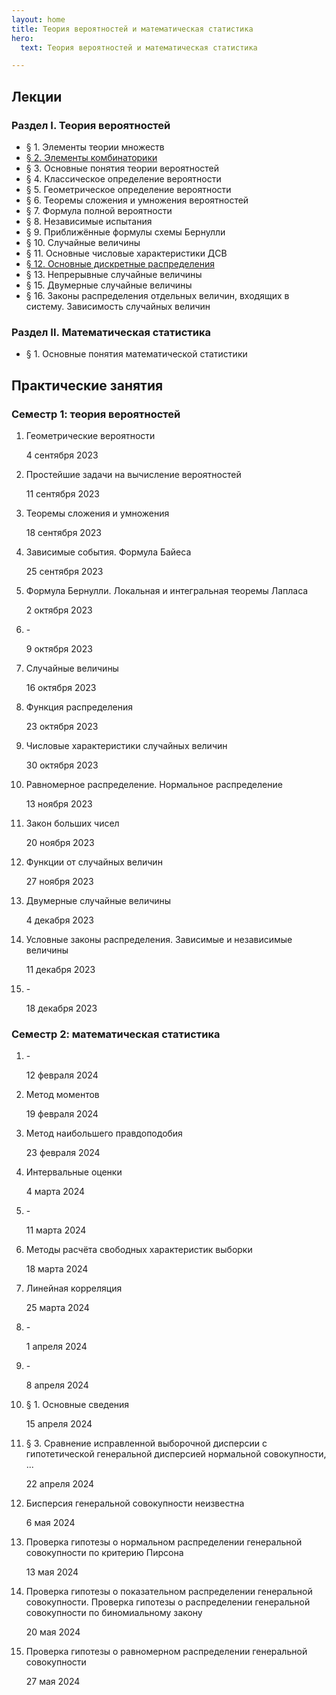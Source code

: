 ```yaml
---
layout: home
title: Теория вероятностей и математическая статистика
hero:
  text: Теория вероятностей и математическая статистика

---
```


## Лекции

### Раздел I. Теория вероятностей

* § 1. Элементы теории множеств
* [§ 2. Элементы комбинаторики](./2023/lectures/02/)
* § 3. Основные понятия теории вероятностей
* § 4. Классическое определение вероятности
* § 5. Геометрическое определение вероятности
* § 6. Теоремы сложения и умножения вероятностей
* § 7. Формула полной вероятности
* § 8. Независимые испытания
* § 9. Приближённые формулы схемы Бернулли
* § 10. Случайные величины
* § 11. Основные числовые характеристики ДСВ
* [§ 12. Основные дискретные распределения](./2023/lectures/12/)
* § 13. Непрерывные случайные величины
* § 15. Двумерные случайные величины
* § 16. Законы распределения отдельных величин, входящих в систему. Зависимость случайных величин

### Раздел II. Математическая статистика

* § 1. Основные понятия математической статистики

## Практические занятия

### Семестр 1: теория вероятностей

1. Геометрические вероятности<p class="subtext">4 сентября 2023</p>
2. Простейшие задачи на вычисление вероятностей<p class="subtext">11 сентября 2023</p>
3. Теоремы сложения и умножения<p class="subtext">18 сентября 2023</p>
4. Зависимые события. Формула Байеса<p class="subtext">25 сентября 2023</p>
5. Формула Бернулли. Локальная и интегральная теоремы Лапласа<p class="subtext">2 октября 2023</p>
6. -<p class="subtext">9 октября 2023</p>
7. Случайные величины<p class="subtext">16 октября 2023</p>
8. Функция распределения<p class="subtext">23 октября 2023</p>
9. Числовые характеристики случайных величин<p class="subtext">30 октября 2023</p>
10. Равномерное распределение. Нормальное распределение<p class="subtext">13 ноября 2023</p>
11. Закон больших чисел<p class="subtext">20 ноября 2023</p>
12. Функции от случайных величин<p class="subtext">27 ноября 2023</p>
13. Двумерные случайные величины<p class="subtext">4 декабря 2023</p>
14. Условные законы распределения. Зависимые и независимые величины<p class="subtext">11 декабря 2023</p>
15. -<p class="subtext">18 декабря 2023</p>

### Семестр 2: математическая статистика

1. -<p class="subtext">12 февраля 2024</p>
2. Метод моментов<p class="subtext">19 февраля 2024</p>
3. Метод наибольшего правдоподобия<p class="subtext">23 февраля 2024</p>
4. Интервальные оценки<p class="subtext">4 марта 2024</p>
5. -<p class="subtext">11 марта 2024</p>
6. Методы расчёта свободных характеристик выборки<p class="subtext">18 марта 2024</p>
7. Линейная корреляция<p class="subtext">25 марта 2024</p>
8. -<p class="subtext">1 апреля 2024</p> <!-- начал до 25.03, закончил после -->
9. -<p class="subtext">8 апреля 2024</p>
10. § 1. Основные сведения <!-- переписывали из задачника, взять оттуда название раздела --><p class="subtext">15 апреля 2024</p>
11. § 3. Сравнение исправленной выборочной дисперсии с гипотетической генеральной дисперсией нормальной совокупности, ...<p class="subtext">22 апреля 2024</p>
12. Бисперсия генеральной совокупности неизвестна<p class="subtext">6 мая 2024</p>
13. Проверка гипотезы о нормальном распределении генеральной совокупности по критерию Пирсона<p class="subtext">13 мая 2024</p>
14. Проверка гипотезы о показательном распределении генеральной совокупности. Проверка гипотезы о распределении генеральной совокупности по биномиальному закону<p class="subtext">20 мая 2024</p>
15. Проверка гипотезы о равномерном распределении генеральной совокупности<p class="subtext">27 мая 2024</p>